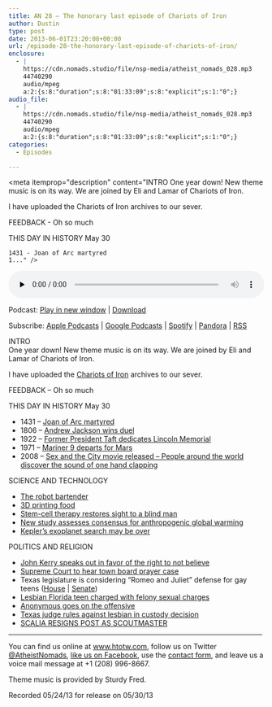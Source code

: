 ```yaml
---
title: AN 28 – The honorary last episode of Chariots of Iron
author: Dustin
type: post
date: 2013-06-01T23:20:08+00:00
url: /episode-28-the-honorary-last-episode-of-chariots-of-iron/
enclosure:
  - |
    https://cdn.nomads.studio/file/nsp-media/atheist_nomads_028.mp3
    44740290
    audio/mpeg
    a:2:{s:8:"duration";s:8:"01:33:09";s:8:"explicit";s:1:"0";}
audio_file:
  - |
    https://cdn.nomads.studio/file/nsp-media/atheist_nomads_028.mp3
    44740290
    audio/mpeg
    a:2:{s:8:"duration";s:8:"01:33:09";s:8:"explicit";s:1:"0";}
categories:
  - Episodes

---
```

<div itemscope itemtype="http://schema.org/AudioObject">
  <meta itemprop="name" content="Episode 28 – The honorary last episode of Chariots of Iron" />
  
  <meta itemprop="uploadDate" content="2013-06-01T17:20:08-06:00" />
  
  <meta itemprop="encodingFormat" content="audio/mpeg" />
  
  <meta itemprop="duration" content="PT1H33M09S" />
  
  <meta itemprop="description" content="INTRO
One year down! New theme music is on its way. We are joined by Eli and Lamar of Chariots of Iron.

I have uploaded the Chariots of Iron archives to our sever.

FEEDBACK - Oh so much

THIS DAY IN HISTORY May 30

 	1431 - Joan of Arc martyred
 	1..." />
  
  <meta itemprop="contentUrl" content="https://dts.podtrac.com/redirect.mp3/cdn.nomads.studio/file/nsp-media/atheist_nomads_028.mp3" />
  
  <meta itemprop="contentSize" content="42.7" />
  </p> 
  
  <div class="powerpress_player" id="powerpress_player_8283">
    <audio class="wp-audio-shortcode" id="audio-5210-27" preload="none" style="width: 100%;" controls="controls"><source type="audio/mpeg" src="https://dts.podtrac.com/redirect.mp3/cdn.nomads.studio/file/nsp-media/atheist_nomads_028.mp3?_=27" /><a href="https://dts.podtrac.com/redirect.mp3/cdn.nomads.studio/file/nsp-media/atheist_nomads_028.mp3">https://dts.podtrac.com/redirect.mp3/cdn.nomads.studio/file/nsp-media/atheist_nomads_028.mp3</a></audio>
  </div>
</div>

<p class="powerpress_links powerpress_links_mp3">
  Podcast: <a href="https://dts.podtrac.com/redirect.mp3/cdn.nomads.studio/file/nsp-media/atheist_nomads_028.mp3" class="powerpress_link_pinw" target="_blank" title="Play in new window" onclick="return powerpress_pinw('https://htotw.com/?powerpress_pinw=5210-podcast');" rel="nofollow">Play in new window</a> | <a href="https://dts.podtrac.com/redirect.mp3/cdn.nomads.studio/file/nsp-media/atheist_nomads_028.mp3" class="powerpress_link_d" title="Download" rel="nofollow" download="atheist_nomads_028.mp3">Download</a>
</p>

<p class="powerpress_links powerpress_subscribe_links">
  Subscribe: <a href="https://podcasts.apple.com/us/podcast/humanists-take-on-the-world/id530050098?mt=2&ls=1" class="powerpress_link_subscribe powerpress_link_subscribe_itunes" target="_blank" title="Subscribe on Apple Podcasts" rel="nofollow">Apple Podcasts</a> | <a href="https://www.google.com/podcasts?feed=aHR0cDovL2F0aGVpc3Rub21hZHMubGlic3luLmNvbS9yc3M%3D" class="powerpress_link_subscribe powerpress_link_subscribe_googleplay" target="_blank" title="Subscribe on Google Podcasts" rel="nofollow">Google Podcasts</a> | <a href="https://open.spotify.com/show/3LzK2xZGike6Tc1GEMtMbr?si=LieN9SNuTpq96smuaUsH8A" class="powerpress_link_subscribe powerpress_link_subscribe_spotify" target="_blank" title="Subscribe on Spotify" rel="nofollow">Spotify</a> | <a href="https://www.pandora.com/podcast/atheist-nomads/PC:10122?corr=62071012&part=ug" class="powerpress_link_subscribe powerpress_link_subscribe_pandora" target="_blank" title="Subscribe on Pandora" rel="nofollow">Pandora</a> | <a href="https://htotw.com/feed/podcast/" class="powerpress_link_subscribe powerpress_link_subscribe_rss" target="_blank" title="Subscribe via RSS" rel="nofollow">RSS</a>
</p>

INTRO  
One year down! New theme music is on its way. We are joined by Eli and Lamar of Chariots of Iron.

I have uploaded the <a href="https://www.htotw.com/chariots_of_iron/" target="_blank" rel="noopener">Chariots of Iron</a> archives to our sever.

FEEDBACK &#8211; Oh so much

THIS DAY IN HISTORY May 30

  * 1431 &#8211; <a href="http://www.history.com/this-day-in-history/joan-of-arc-martyred" target="_blank" rel="noopener">Joan of Arc martyred</a>
  * 1806 &#8211; <a href="http://www.history.com/this-day-in-history/andrew-jackson-wins-duel" target="_blank" rel="noopener">Andrew Jackson wins duel</a>
  * 1922 &#8211; <a href="http://www.history.com/this-day-in-history/former-president-taft-dedicates-lincoln-memorial" target="_blank" rel="noopener">Former President Taft dedicates Lincoln Memorial</a>
  * 1971 &#8211; <a href="http://www.history.com/this-day-in-history/imariner-9i-departs-for-mars" target="_blank" rel="noopener">Mariner 9 departs for Mars</a>
  * 2008 &#8211; <a href="http://www.history.com/this-day-in-history/sex-and-the-city-movie-released" target="_blank" rel="noopener">Sex and the City movie released &#8211; People around the world discover the sound of one hand clapping</a>

SCIENCE AND TECHNOLOGY

  *  <a href="http://www.cnn.com/2013/05/16/tech/innovation/robot-bartender-mit-google-makr-shakr/index.html" target="_blank" rel="noopener">The robot bartender</a>
  * <a href="http://arstechnica.com/gadgets/2013/05/3d-printable-food-nasa-wants-a-taste/" target="_blank" rel="noopener">3D printing food</a>
  *  <a href="http://www.newscientist.com/article/dn23568-stemcell-treatment-restores-sight-to-blind-man.html" target="_blank" rel="noopener">Stem-cell therapy restores sight to a blind man</a>
  * <a href="http://iopscience.iop.org/1748-9326/8/2/024024/article" target="_blank" rel="noopener">New study assesses consensus for anthropogenic global warming</a>
  * <a href="http://www.space.com/21210-nasa-kepler-exoplanet-telescope-legacy.html" target="_blank" rel="noopener">Kepler’s exoplanet search may be over</a>

POLITICS AND RELIGION

  * <a href="http://www.patheos.com/blogs/friendlyatheist/2013/05/20/secretary-of-state-john-kerry-freedom-to-not-believe-is-a-birthright-of-every-human-being/" target="_blank" rel="noopener">John Kerry speaks out in favor of the right to not believe</a>
  * <a href="https://www.au.org/media/press-releases/supreme-court-should-rule-against-sectarian-prayers-before-town-board-meetings" target="_blank" rel="noopener">Supreme Court to hear town board prayer case</a>
  * Texas legislature is considering “Romeo and Juliet” defense for gay teens (<a href="http://equalitytexas.org/content.aspx?id=865" target="_blank" rel="noopener">House</a> | <a href="http://equalitytexas.org/content.aspx?id=863" target="_blank" rel="noopener">Senate</a>)
  * <a href="http://www.wptv.com/dpp/news/region_indian_river_county/sebastian/kaitlyn-hunt-teen-arrested-expelled-for-alleged-same-sex-relationship" target="_blank" rel="noopener">Lesbian Florida teen charged with felony sexual charges</a>
  * <a href="http://www.motherjones.com/mojo/2013/05/anynonymous-defends-teen-charged-felony-lesbian-relationship" target="_blank" rel="noopener">Anonymous goes on the offensive</a>
  * <a href="http://www.rawstory.com/rs/2013/05/18/republican-texas-judge-orders-lesbian-couple-to-live-apart-or-lose-children/" target="_blank" rel="noopener">Texas judge rules against lesbian in custody decision</a>
  * <a href="http://www.newyorker.com/online/blogs/borowitzreport/2013/05/scalia-resigns-post-as-scoutmaster.html" target="_blank" rel="noopener">SCALIA RESIGNS POST AS SCOUTMASTER</a>

<hr width="500" />

You can find us online at <a href="https://www.htotw.com/" target="_blank" rel="noopener">www.htotw.com</a>, follow us on Twitter <a href="https://htotw.com/twitter" target="_blank" rel="noopener">@AtheistNomads</a>, <a href="https://htotw.com/facebook" target="_blank" rel="noopener">like us on Facebook</a>, use the [contact form](https://htotw.com/contact), and leave us a voice mail message at +1 (208) 996-8667.

Theme music is provided by Sturdy Fred.

Recorded 05/24/13 for release on 05/30/13